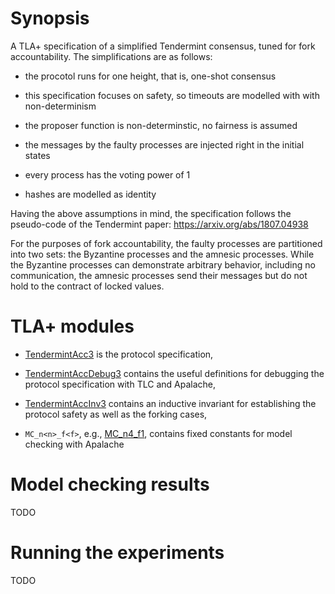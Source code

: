 # Synopsis
 
 A TLA+ specification of a simplified Tendermint consensus, tuned for
 fork accountability. The simplifications are as follows:

 - the procotol runs for one height, that is, one-shot consensus

 - this specification focuses on safety, so timeouts are modelled with
   with non-determinism

 - the proposer function is non-determinstic, no fairness is assumed

 - the messages by the faulty processes are injected right in the initial states

 - every process has the voting power of 1

 - hashes are modelled as identity

 Having the above assumptions in mind, the specification follows the pseudo-code
 of the Tendermint paper: https://arxiv.org/abs/1807.04938

 For the purposes of fork accountability, the faulty processes are partitioned
 into two sets: the Byzantine processes and the amnesic processes.
 While the Byzantine processes can demonstrate arbitrary behavior, including
 no communication, the amnesic processes send their messages but do not hold
 to the contract of locked values.

# TLA+ modules
 
 - [TendermintAcc3](TendermintAcc3.tla) is the protocol specification,

 - [TendermintAccDebug3](TendermintAccDebug3.tla) contains the useful definitions
   for debugging the protocol specification with TLC and Apalache,

 - [TendermintAccInv3](TendermintAccInv3.tla) contains an inductive invariant
   for establishing the protocol safety as well as the forking cases,

 - `MC_n<n>_f<f>`, e.g., [MC_n4_f1](MC_n4_f1.tla), contains fixed constants
   for model checking with Apalache

# Model checking results   

TODO

# Running the experiments

TODO

